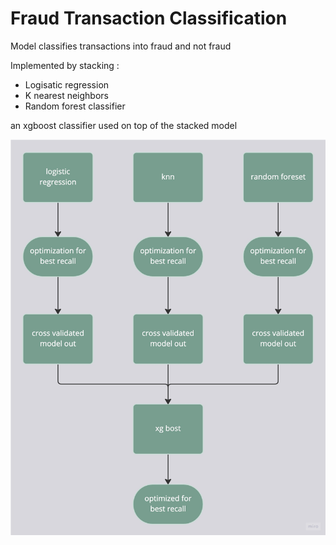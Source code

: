 # Fraud Transaction Classification

Model classifies transactions into fraud and not fraud

Implemented by stacking :
- Logisatic regression
- K nearest neighbors
- Random forest classifier 

an xgboost classifier used on top of the stacked model

![dd](files/d1.jpg)
